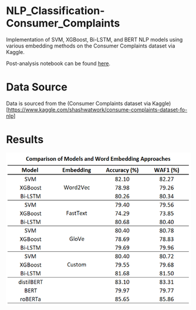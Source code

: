 # NLP_Classification-Consumer_Complaints
Implementation of SVM, XGBoost, Bi-LSTM, and BERT NLP models using various embedding methods on the Consumer Complaints dataset via Kaggle.

Post-analysis notebook can be found [here](https://github.com/Patrickdg/NLP_Classification-Consumer_Complaints/blob/main/post_analysis.ipynb). 

# Data Source
Data is sourced from the (Consumer Complaints dataset via Kaggle)[https://www.kaggle.com/shashwatwork/consume-complaints-dataset-fo-nlp]

# Results
![Results Table](/results_summary.png?raw=true)  
